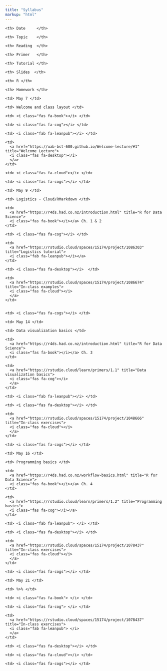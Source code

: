 ```yaml
---
title: "Syllabus"
markup: "html"
---
```


<style>
#syllabus_tbl {
  font-family: "Trebuchet MS", Arial, Helvetica, sans-serif;
  border-collapse: collapse;
  width: 100%;
}

#syllabus_tbl td, #syllabus_tbl th {
  border-bottom: 1px solid #ccc;
  padding: 8px;
}



#syllabus_tbl tr:nth-child(even){background-color: #f2f2f2;}

#syllabus_tbl tr:hover {background-color: #ddd;}

#syllabus_tbl th {
  padding-top: 12px;
  padding-bottom: 12px;
  text-align: center;
  background-color: white;
  color: black;
}

#syllabus_tbl td {
  text-align: center;
}

</style>


<table id="syllabus_tbl">

  <tr>
  
    <th> Date     </th>
    
    <th> Topic    </th>
    
    <th> Reading  </th>
    
    <th> Primer   </th>
    
    <th> Tutorial </th>
    
    <th> Slides  </th>
    
    <th> R </th>
    
    <th> Homework </th>
    
  </tr> <tr>
  
    <td> May 7 </td>
    
    <td> Welcome and class layout </td>
    
    <td> <i class="fas fa-book"></i> </td>
    
    <td> <i class="fas fa-cog"></i> </td>
    
    <td> <i class="fab fa-leanpub"></i> </td>
    
    <td>  
      <a href="https://uab-bst-680.github.io/Welcome-lecture/#1" title="Welcome Lecture">
      <i class="fas fa-desktop"></i>
      </a> 
    </td>
    
    <td> <i class="fas fa-cloud"></i> </td>
    
    <td> <i class="fas fa-cogs"></i> </td>
    
  </tr> <tr>
  
    <td> May 9 </td>
    
    <td> Logistics - Cloud/RMarkdown </td>
    
    <td>
      <a href="https://r4ds.had.co.nz/introduction.html" title="R for Data Science">
      <i class="fas fa-book"></i></a> Ch. 1 & 2
    </td>
    
    <td> <i class="fas fa-cog"></i> </td>
    
    <td> 
      <a href="https://rstudio.cloud/spaces/15174/project/1086303" title="Logistics tutorial">
      <i class="fab fa-leanpub"></i></a>
    </td>

    <td> <i class="fas fa-desktop"></i>  </td>
    
    <td> 
      <a href="https://rstudio.cloud/spaces/15174/project/1086674" title="In-class examples">
      <i class="fas fa-cloud"></i>
      </a> 
    </td>

    
    <td> <i class="fas fa-cogs"></i> </td>
    
  </tr> <tr>
  
    <td> May 14 </td>
    
    <td> Data visualization basics </td>
    
    <td> 
      <a href="https://r4ds.had.co.nz/introduction.html" title="R for Data Science">
      <i class="fas fa-book"></i></a> Ch. 3
    </td>
    
    <td> 
      <a href="https://rstudio.cloud/learn/primers/1.1" title="Data visualization basics">
      <i class="fas fa-cog"></i>
      </a> 
    </td>
    
    <td> <i class="fab fa-leanpub"></i> </td>
    
    <td> <i class="fas fa-desktop"></i> </td>
    
    <td> 
      <a href="https://rstudio.cloud/spaces/15174/project/1048666" title="In-class exercises">
      <i class="fas fa-cloud"></i>
      </a> 
    </td>
    
    <td> <i class="fas fa-cogs"></i> </td>
    
  </tr> <tr>
  
    <td> May 16 </td>
    
    <td> Programming basics </td>
    
    <td> 
      <a href="https://r4ds.had.co.nz/workflow-basics.html" title="R for Data Science">
      <i class="fas fa-book"></i></a> Ch. 4
    </td>
    
    <td> 
      <a href="https://rstudio.cloud/learn/primers/1.2" title="Programming basics">
      <i class="fas fa-cog"></i></a> 
    </td>
    
    <td> <i class="fab fa-leanpub"> </i> </td>

    <td> <i class="fas fa-desktop"></i> </td>

    <td> 
      <a href="https://rstudio.cloud/spaces/15174/project/1078437" title="In-class exercises">
      <i class="fas fa-cloud"></i>
      </a> 
    </td>
    
    <td> <i class="fas fa-cogs"></i> </td>
    
  </tr> <tr>
  
    <td> May 21 </td>
    
    <td> %>% </td>
    
    <td> <i class="fas fa-book"> </i> </td>
    
    <td> <i class="fas fa-cog"> </i> </td>

    <td>       
      <a href="https://rstudio.cloud/spaces/15174/project/1078437" title="In-class exercises">
      <i class="fab fa-leanpub"> </i>
      </a>  
    </td>
    
    <td> <i class="fas fa-desktop"></i> </td>

    <td> <i class="fas fa-cloud"></i> </td>
    
    <td> <i class="fas fa-cogs"></i> </td>
    
  </tr>
  
  
</table>





  